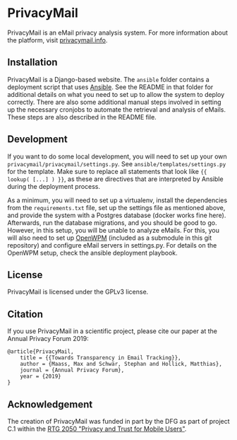 # PrivacyMail

PrivacyMail is an eMail privacy analysis system. For more information about the platform, visit [privacymail.info](https://privacymail.info).

## Installation
PrivacyMail is a Django-based website. The `ansible` folder contains a deployment script that uses [Ansible](https://www.ansible.com/). See the README in that folder for additional details on what you need to set up to allow the system to deploy correctly. There are also some additional manual steps involved in setting up the necessary cronjobs to automate the retrieval and analysis of eMails. These steps are also described in the README file.

## Development
If you want to do some local development, you will need to set up your own `privacymail/privacymail/settings.py`. See `ansible/templates/settings.py` for the template. Make sure to replace all statements that look like `{{ lookup( [...] ) }}`, as these are directives that are interpreted by Ansible during the deployment process.

As a minimum, you will need to set up a virtualenv, install the dependencies from the `requirements.txt` file, set up the settings file as mentioned above, and provide the system with a Postgres database (docker works fine here). Afterwards, run the database migrations, and you should be good to go. However, in this setup, you will be unable to analyze eMails. For this, you will also need to set up [OpenWPM](https://github.com/mozilla/openwpm) (included as a submodule in this git repository) and configure eMail servers in settings.py. For details on the OpenWPM setup, check the ansible deployment playbook.

## License
PrivacyMail is licensed under the GPLv3 license.

## Citation
If you use PrivacyMail in a scientific project, please cite our paper at the Annual Privacy Forum 2019:

```
@article{PrivacyMail,
    title = {{Towards Transparency in Email Tracking}},
    author = {Maass, Max and Schwär, Stephan and Hollick, Matthias},
    journal = {Annual Privacy Forum},
    year = {2019}
}
```

## Acknowledgement
The creation of PrivacyMail was funded in part by the DFG as part of project C.1 within the [RTG 2050 "Privacy and Trust for Mobile Users"](https://www.informatik.tu-darmstadt.de/privacy-trust/privacy_and_trust/index.en.jsp).
